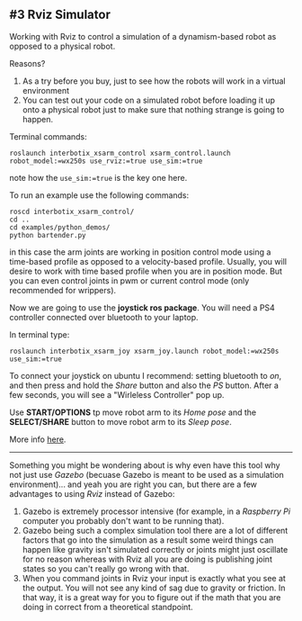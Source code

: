 ## #3 Rviz Simulator

Working with Rviz to control a simulation of a dynamism-based robot as opposed to a physical robot.

Reasons?
1) As a try before you buy, just to see how the robots will work in a virtual environment
2) You can test out your code on a simulated robot before loading it up onto a physical robot just to make sure that nothing strange is going to happen.

Terminal commands:
``` 
roslaunch interbotix_xsarm_control xsarm_control.launch robot_model:=wx250s use_rviz:=true use_sim:=true
```
note how the `use_sim:=true` is the key one here.

To run an example use the following commands:
```
roscd interbotix_xsarm_control/
cd ..
cd examples/python_demos/
python bartender.py
```
in this case the arm joints are working in position control mode using a time-based profile as opposed to a velocity-based profile. Usually, you will desire to work with time based profile when you are in position mode. 
But you can even control joints in pwm or current control mode (only recommended for wrippers).

Now we are going to use the **joystick ros package**. You will need a PS4 controller connected over bluetooth to your laptop.

In terminal type:
```
roslaunch interbotix_xsarm_joy xsarm_joy.launch robot_model:=wx250s use_sim:=true
```

To connect your joystick on ubuntu I recommend: setting bluetooth to *on*, and then press and hold the *Share* button and also the *PS* button. After a few seconds, you will see a "Wirleless Controller" pop up. 

Use **START/OPTIONS** tp move robot arm to its *Home pose* and the 
**SELECT/SHARE** button to	move robot arm to its *Sleep pose*.

More info [here](https://www.trossenrobotics.com/docs/interbotix_xslocobots/ros_packages/joystick_control.html).

---
Something you might be wondering about is why even have this tool why not just use *Gazebo* (becuase Gazebo is meant to be used as a simulation environment)... and yeah you are right you can, but there are a few advantages to using *Rviz* instead of Gazebo:
1) Gazebo is extremely processor intensive (for example, in a *Raspberry Pi* computer you probably don't want to be running that).
2) Gazebo being such a complex simulation tool there are a lot of different factors that go into the simulation as a result some weird things can happen like gravity isn't simulated correctly or joints might just oscillate for no reason whereas with Rviz all you are doing is publishing joint states so you can't really go wrong with that.
3) When you command joints in Rviz your input is exactly what you see at the output. You will not see any kind of sag due to gravity or friction. In that way, it is a great way for you to figure out if the math that you are doing in correct from a theoretical standpoint. 